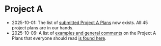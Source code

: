 # Project A

- 2025-10-01: The list of [submitted Project A Plans](plans/plans.md) now exists. All 45 project plans are in our hands.
- 2025-10-06: A list of [examples and general comments](plans/examples.md) on the Project A Plans that everyone should read [is found here](plans/examples.md).
